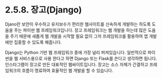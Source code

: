 # 2.5.8.     장고\(Django\)

  
Djano란 보안이 우수하고 유지보수가 편리한 웹사이트를 신속하게 개발하는 하도록 도움을 주는 파이썬 웹 프레임워크입니다. 장고 프레임워크는 웹 개발을 하는데 많은 도움을 주기 때문에 새롭게 웹 개발을 시작할 필요 없이 그저 프레임워크를 활용하여 앱 개발에만 집중할 수 있도록 해줍니다.

Django는 Python 기반 웹 프레임워크 중에 가장 널리 퍼져있습니다. 일반적으로 파이썬을 웹 서비스용으로 사용 한다고 하면 Django 또는 Flask를 쓴다고 생각하면 됩니다. 인스타그램이 장고로 만든 대표적인 웹싸이트입니다. 장고는 소스 자체가 간결하고 프레임워크의 흐름이 명료하여 효율적인 웹 개발을 할 수 있습니다.

